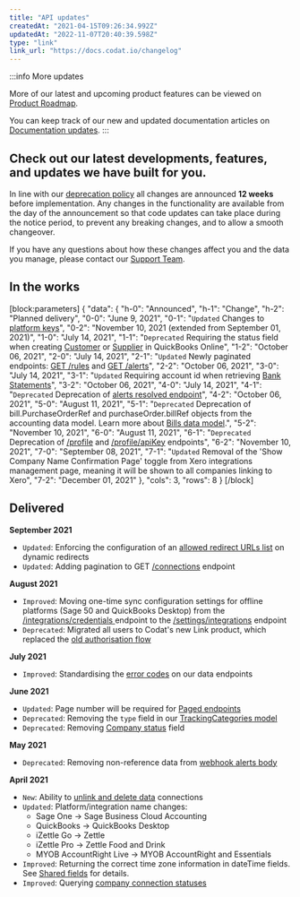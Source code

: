 ```yaml
---
title: "API updates"
createdAt: "2021-04-15T09:26:34.992Z"
updatedAt: "2022-11-07T20:40:39.598Z"
type: "link"
link_url: "https://docs.codat.io/changelog"
---
```


:::info More updates

More of our latest and upcoming product features can be viewed on [Product Roadmap](https://portal.productboard.com/codat/1-product-portal/tabs/4-in-progress).

You can keep track of our new and updated documentation articles on [Documentation updates](https://docs.codat.io/changelog).
:::

## Check out our latest developments, features, and updates we have built for you.

In line with our [deprecation policy](https://docs.codat.io/docs/what-is-codats-deprecation-policy) all changes are announced **12 weeks** before implementation. Any changes in the functionality are available from the day of the announcement so that code updates can take place during the notice period, to prevent any breaking changes, and to allow a smooth changeover.

If you have any questions about how these changes affect you and the data you manage, please contact our [Support Team](mailto:support@codat.io).

## In the works

[block:parameters]
{
"data": {
"h-0": "Announced",
"h-1": "Change",
"h-2": "Planned delivery",
"0-0": "June 9, 2021",
"0-1": "`Updated`
Changes to [platform keys](https://docs.codat.io/docs/platform-keys)",
"0-2": "November 10, 2021 (extended from September 01, 2021)",
"1-0": "July 14, 2021",
"1-1": "`Deprecated`
Requiring the status field when creating [Customer](https://docs.codat.io/docs/datamodel-accounting-customers) or [Supplier](https://docs.codat.io/docs/datamodel-accounting-suppliers) in QuickBooks Online",
"1-2": "October 06, 2021",
"2-0": "July 14, 2021",
"2-1": "`Updated`
Newly paginated endpoints: [GET /rules](https://api.codat.io/swagger/index.html#/Rules/get_rules) and [GET /alerts](https://api.codat.io/swagger/index.html#/Rules/get_rules_alerts)",
"2-2": "October 06, 2021",
"3-0": "July 14, 2021",
"3-1": "`Updated`
Requiring account id when retrieving [Bank Statements](https://api.codat.io/swagger/index.html#/BankStatements/get_companies__companyId__data_bankStatements)",
"3-2": "October 06, 2021",
"4-0": "July 14, 2021",
"4-1": "`Deprecated`
Deprecation of [alerts resolved endpoint](https://api.codat.io/swagger/index.html#/Rules/post_rules_alerts__alertId__resolve)",
"4-2": "October 06, 2021",
"5-0": "August 11, 2021",
"5-1": "`Deprecated`
Deprecation of bill.PurchaseOrderRef and purchaseOrder.billRef objects from the accounting data model. Learn more about [Bills data model](https://docs.codat.io/docs/datamodel-accounting-bills).",
"5-2": "November 10, 2021",
"6-0": "August 11, 2021",
"6-1": "`Deprecated`
Deprecation of [/profile](https://api.codat.io/swagger/index.html#/Profile/get_profile) and [/profile/apiKey](https://api.codat.io/swagger/index.html#/Profile/put_profile_apiKey) endpoints",
"6-2": "November 10, 2021",
"7-0": "September 08, 2021",
"7-1": "`Updated`
Removal of the 'Show Company Name Confirmation Page' toggle from Xero integrations management page, meaning it will be shown to all companies linking to Xero",
"7-2": "December 01, 2021"
},
"cols": 3,
"rows": 8
}
[/block]

## Delivered

**September 2021**

- `Updated`: Enforcing the configuration of an [allowed redirect URLs list](https://docs.codat.io/docs/link-redirect-allowedhosts) on dynamic redirects
- `Updated`: Adding pagination to GET [/connections](https://api.codat.io/swagger/index.html#/Connection/get_companies__companyId__connections) endpoint

**August 2021**

- `Improved`: Moving one-time sync configuration settings for offline platforms
  (Sage 50 and QuickBooks Desktop) from the [/integrations/credentials ](https://api.codat.io/swagger/index.html#/Integrations/get_integrations_credentials__platformKey_)
  endpoint to the [/settings/integrations](https://api.codat.io/swagger/index.html#/Settings/get_settings_integrations__integrationId_) endpoint
- `Deprecated`: Migrated all users to Codat's new Link product, which replaced the [old authorisation flow](https://docs.codat.io/docs/new-link)

**July 2021**

- `Improved`: Standardising the [error codes](https://docs.codat.io/docs/status-codes) on our data endpoints

**June 2021**

- `Updated`: Page number will be required for [Paged endpoints](https://docs.codat.io/docs/pagination#request)
- `Deprecated`: Removing the `type` field in our [TrackingCategories model](https://docs.codat.io/docs/datamodel-accounting-trackingcategories)
- `Deprecated`: Removing [Company status](https://docs.codat.io/docs/company-statuses) field

**May 2021**

- `Deprecated`: Removing non-reference data from [webhook alerts body](https://docs.codat.io/docs/core-rules-types)

**April 2021**

- `New`: Ability to [unlink and delete data](https://docs.codat.io/docs/core-dataconnections) connections
- `Updated`: Platform/integration name changes:
  - Sage One -> Sage Business Cloud Accounting
  - QuickBooks -> QuickBooks Desktop
  - iZettle Go -> Zettle
  - iZettle Pro -> Zettle Food and Drink
  - MYOB AccountRight Live -> MYOB AccountRight and Essentials
- `Improved`: Returning the correct time zone information in dateTime fields. See [Shared fields](https://docs.codat.io/docs/datamodel-shared-date) for details.
- `Improved`: Querying [company connection statuses](https://docs.codat.io/docs/querying-1#section-for-companies-whose-status-is-pending-with-data-connection-established)

